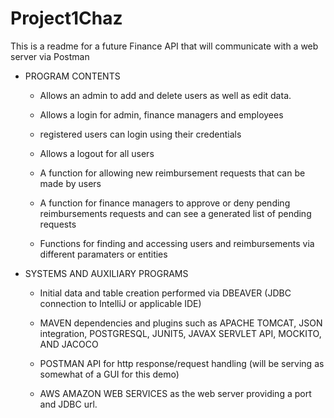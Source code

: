 # Project1Chaz

This is a readme for a future Finance API that will communicate with a web server via Postman

- PROGRAM CONTENTS

    - Allows an admin to add and delete users as well as edit data.
    
    - Allows a login for admin, finance managers and employees
    
    - registered users can login using their credentials
    
    - Allows a logout for all users
    
    - A function for allowing new reimbursement requests that can be made by users
    
    - A function for finance managers to approve or deny pending reimbursements requests and can see a generated list of pending requests
    
    - Functions for finding and accessing users and reimbursements via different paramaters or entities
    
- SYSTEMS AND AUXILIARY PROGRAMS

    - Initial data and table creation performed via DBEAVER (JDBC connection to IntelliJ or applicable IDE)
    
    - MAVEN dependencies and plugins such as APACHE TOMCAT, JSON integration, POSTGRESQL, JUNIT5, JAVAX SERVLET API, MOCKITO, AND JACOCO 
    
    - POSTMAN API for http response/request handling (will be serving as somewhat of a GUI for this demo)
    
    - AWS AMAZON WEB SERVICES as the web server providing a port and JDBC url.
